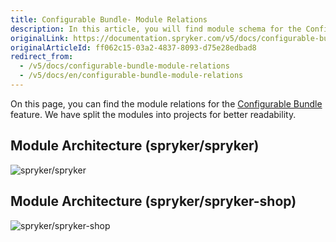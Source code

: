 ```yaml
---
title: Configurable Bundle- Module Relations
description: In this article, you will find module schema for the Configurable Bundle feature in the Spryker OS.
originalLink: https://documentation.spryker.com/v5/docs/configurable-bundle-module-relations
originalArticleId: ff062c15-03a2-4837-8093-d75e28edbad8
redirect_from:
  - /v5/docs/configurable-bundle-module-relations
  - /v5/docs/en/configurable-bundle-module-relations
---
```


On this page, you can find the module relations for the [Configurable Bundle](/docs/scos/dev/features/202005.0/product-information-management/configurable-bundle/configurable-bundle-feature-overview.html) feature. We have split the modules into projects for better readability.

## Module Architecture (spryker/spryker)
![spryker/spryker](https://confluence-connect.gliffy.net/embed/image/12083b7a-4a09-4bc2-922c-e55d8382f542.png?utm_medium=live&utm_source=custom) 

## Module Architecture (spryker/spryker-shop)
![spryker/spryker-shop](https://confluence-connect.gliffy.net/embed/image/681b72ec-5381-4e69-893d-52f90ce0b250.png?utm_medium=live&utm_source=custom) 

